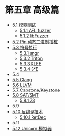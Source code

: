 # 第五章 高级篇

- [5.1 模糊测试](5.1_fuzzing.md)
  - [5.1.1 AFL fuzzer](5.1.1_afl_fuzzer.md)
  - [5.1.2 libFuzzer](5.1.2_libfuzzer.md)
- [5.2 Pin 动态二进制插桩](5.2_pin.md)
- [5.3 符号执行](5.3_symbolic_execution.md)
  - [5.3.1 angr](5.3.1_angr.md)
  - [5.3.2 Triton](5.3.2_triton.md)
  - [5.3.3 KLEE](5.3.3_klee.md)
  - [5.3.4 S²E](5.3.4_s2e.md)
- 5.4
- [5.5 Clang](5.5_clang.md)
- [5.6 LLVM](5.6_llvm.md)
- [5.7 Capstone/Keystone](5.7_cap-keystone.md)
- [5.8 SAT/SMT](5.8_sat-smt.md)
  - [5.8.1 Z3](5.8.1_z3.md)
- 5.9
- [5.10 反编译技术](5.10_decompiling.md)
  - [5.10.1 RetDec](5.10.1_retdec.md)
- 5.11
- [5.12 Unicorn 模拟器](5.12_unicorn.md)

